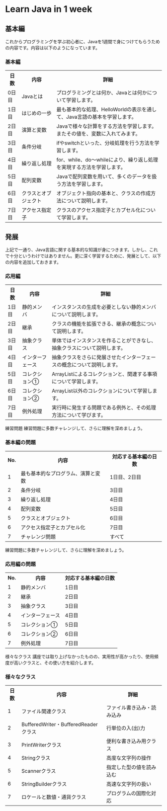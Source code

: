 # Learn Java in 1 week
## 基本編
これからプログラミングを学ぶ初心者に、Javaを1週間で身につけてもらうための内容です。内容は以下のようになっています。

### 基本編
<table>
<tr><th>日数</th><th>内容</th><th>詳細</th></tr>
<tr><td>0日目</td><td>Javaとは</td><td>プログラミングとは何か、Javaとは何かについて学習します。</td></tr>
<tr><td>1日目</td><td>はじめの一歩</td><td>最も基本的な処理、HelloWorldの表示を通して、Java言語の基本を学習します。</td></tr>
<tr><td>2日目</td><td>演算と変数</td><td>Javaで様々な計算をする方法を学習します。またその値を、変数に入れてみます。</td></tr>
<tr><td>3日目</td><td>条件分岐</td><td>ifやswitchといった、分岐処理を行う方法を学習します。</td></tr>
<tr><td>4日目</td><td>繰り返し処理</td><td>for、while、do～whileにより、繰り返し処理を実現する方法を学習します。</td></tr>
<tr><td>5日目</td><td>配列変数</td><td>Javaで配列変数を用いて、多くのデータを扱う方法を学習します。</td></tr>
<tr><td>6日目</td><td>クラスとオブジェクト</td><td>オブジェクト指向の基本と、クラスの作成方法について説明します。</td></tr>
<tr><td>7日目</td><td>アクセス指定子</td><td>クラスのアクセス指定子とカプセル化について学習します。</td></tr>
</table>

## 発展
上記で一通り、Java言語に関する基本的な知識が身につきます。しかし、これで十分というわけではありません。更に深く学習するために、発展として、以下の内容を追加しておきます。

### 応用編
<table>
<tr><th>日数</th><th>内容</th><th>詳細</th></tr>
<tr><td>1日目</td><td>静的メンバ</td><td>インスタンスの生成を必要としない静的メンバについて説明します。</td></tr>
<tr><td>2日目</td><td>継承</td><td>クラスの機能を拡張できる、継承の概念について説明します。</td></tr>
<tr><td>3日目</td><td>抽象クラス</td><td>単体ではインスタンスを作ることができなし、抽象クラスについて説明します。</td></tr>
<tr><td>4日目</td><td>インターフェース</td><td>抽象クラスをさらに発展させたインターフェースの概念について説明します。</td></tr>
<tr><td>5日目</td><td>コレクション①</td><td>ArrayListによるコレクションと、関連する事項について学習します。</td></tr>
<tr><td>6日目</td><td>コレクション②</td><td>ArrayList以外のコレクションについて学習します。</td></tr>
<tr><td>7日目</td><td>例外処理</td><td>実行時に発生する問題である例外と、その処理方法について学びます。
</table>

練習問題
練習問題に多数チャレンジして、さらに理解を深めましょう。

### 基本編の問題
<table>
<tr><th>No.</th><th>内容</th><th>対応する基本編の日数</th></tr>
<tr><td>1</td><td>最も基本的なプログラム、演算と変数</td><td>1日目、2日目</td></tr>
<tr><td>2</td><td>条件分岐</td><td>3日目</td></tr>
<tr><td>3</td><td>繰り返し処理</td><td>4日目</td></tr>
<tr><td>4</td><td>配列変数</td><td>5日目</td></tr>
<tr><td>5</td><td>クラスとオブジェクト</td><td>6日目</td></tr>
<tr><td>6</td><td>アクセス指定子とカプセル化</td><td>7日目</td></tr>
<tr><td>7</td><td>チャレンジ問題</td><td>すべて</td></tr>
</table>

練習問題に多数チャレンジして、さらに理解を深めましょう。

### 応用編の問題
<table>
<tr><th>No.</th><th>内容</th><th>対応する基本編の日数</th></tr>
<tr><td>1</td><td>静的メンバ</td><td>1日目</td></tr>
<tr><td>2</td><td>継承</td><td>2日目</td></tr>
<tr><td>3</td><td>抽象クラス</td><td>3日目</td></tr>
<tr><td>4</td><td>インターフェース</td><td>4日目</td></tr>
<tr><td>5</td><td>コレクション①</td><td>5日目</td></tr>
<tr><td>6</td><td>コレクション②</td><td>6日目</td></tr>
<tr><td>7</td><td>例外処理</td><td>7日目</td></tr>
</table>

様々なクラス
講座では取り上げなかったものの、実用性が高かったり、使用頻度が高いクラスと、その使い方を紹介します。

### 様々なクラス
<table>
<tr><th>日数</th><th>内容</th><th>詳細</th></tr>
<tr><td>1</td><td>ファイル関連クラス</td><td>ファイル書き込み・読み込み</td></tr>
<tr><td>2</td><td>BufferedWriter・BufferedReaderクラス</td><td>行単位の入(出)力</td></tr>
<tr><td>3</td><td>PrintWriterクラス</td><td>便利な書き込み用クラス</td></tr>
<tr><td>4</td><td>Stringクラス</td><td>高度な文字列の操作</td></tr>
<tr><td>5</td><td>Scannerクラス</td><td>指定した型の値を読み込む</td></tr>
<tr><td>6</td><td>StringBuilderクラス</td><td>高速な文字列の扱い</td></tr>
<tr><td>7</td><td>ロケールと数値・通貨クラス</td><td>プログラムの国際化対応
